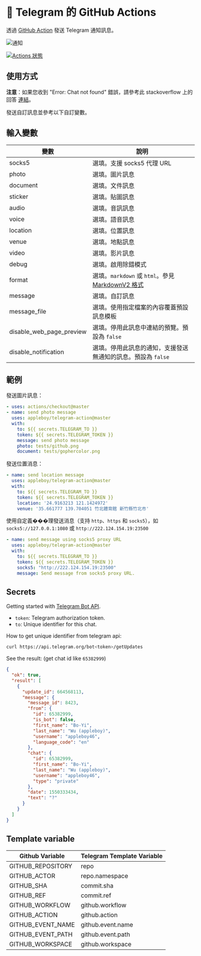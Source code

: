 # 🚀 Telegram 的 GitHub Actions

透過 [GitHub Action](https://github.com/features/actions) 發送 Telegram 通知訊息。

![通知](./images/telegram-notification.png)

[![Actions 狀態](https://github.com/appleboy/telegram-action/workflows/telegram%20message/badge.svg)](https://github.com/appleboy/telegram-action/actions)

## 使用方式

**注意**：如果您收到 "Error: Chat not found" 錯誤，請參考此 stackoverflow 上的回答 [連結](https://stackoverflow.com/a/41291666)。

發送自訂訊息並參考以下自訂變數。

## 輸入變數

| 變數                     | 說明                                                                                                    |
| ------------------------ | ------------------------------------------------------------------------------------------------------- |
| socks5                   | 選填。支援 socks5 代理 URL                                                                              |
| photo                    | 選填。圖片訊息                                                                                          |
| document                 | 選填。文件訊息                                                                                          |
| sticker                  | 選填。貼圖訊息                                                                                          |
| audio                    | 選填。音訊訊息                                                                                          |
| voice                    | 選填。語音訊息                                                                                          |
| location                 | 選填。位置訊息                                                                                          |
| venue                    | 選填。地點訊息                                                                                          |
| video                    | 選填。影片訊息                                                                                          |
| debug                    | 選填。啟用除錯模式                                                                                      |
| format                   | 選填。`markdown` 或 `html`。參見 [MarkdownV2 格式](https://core.telegram.org/bots/api#markdownv2-style) |
| message                  | 選填。自訂訊息                                                                                          |
| message_file             | 選填。使用指定檔案的內容覆蓋預設訊息模板                                                                |
| disable_web_page_preview | 選填。停用此訊息中連結的預覽。預設為 `false`                                                            |
| disable_notification     | 選填。停用此訊息的通知，支援發送無通知的訊息。預設為 `false`                                            |

## 範例

發送圖片訊息：

```yml
- uses: actions/checkout@master
- name: send photo message
  uses: appleboy/telegram-action@master
  with:
    to: ${{ secrets.TELEGRAM_TO }}
    token: ${{ secrets.TELEGRAM_TOKEN }}
    message: send photo message
    photo: tests/github.png
    document: tests/gophercolor.png
```

發送位置消息：

```yml
- name: send location message
  uses: appleboy/telegram-action@master
  with:
    to: ${{ secrets.TELEGRAM_TO }}
    token: ${{ secrets.TELEGRAM_TOKEN }}
    location: '24.9163213 121.1424972'
    venue: '35.661777 139.704051 竹北體育館 新竹縣竹北市'
```

使用自定義���理發送消息（支持 `http`、`https` 和 `socks5`），如 `socks5://127.0.0.1:1080` 或 `http://222.124.154.19:23500`

```yml
- name: send message using socks5 proxy URL
  uses: appleboy/telegram-action@master
  with:
    to: ${{ secrets.TELEGRAM_TO }}
    token: ${{ secrets.TELEGRAM_TOKEN }}
    socks5: "http://222.124.154.19:23500"
    message: Send message from socks5 proxy URL.
```

## Secrets

Getting started with [Telegram Bot API](https://core.telegram.org/bots/api).

* `token`: Telegram authorization token.
* `to`: Unique identifier for this chat.

How to get unique identifier from telegram api:

```bash
curl https://api.telegram.org/bot<token>/getUpdates
```

See the result: (get chat id like `65382999`)

```json
{
  "ok": true,
  "result": [
    {
      "update_id": 664568113,
      "message": {
        "message_id": 8423,
        "from": {
          "id": 65382999,
          "is_bot": false,
          "first_name": "Bo-Yi",
          "last_name": "Wu (appleboy)",
          "username": "appleboy46",
          "language_code": "en"
        },
        "chat": {
          "id": 65382999,
          "first_name": "Bo-Yi",
          "last_name": "Wu (appleboy)",
          "username": "appleboy46",
          "type": "private"
        },
        "date": 1550333434,
        "text": "?"
      }
    }
  ]
}
```

## Template variable

| Github Variable   | Telegram Template Variable |
| ----------------- | -------------------------- |
| GITHUB_REPOSITORY | repo                       |
| GITHUB_ACTOR      | repo.namespace             |
| GITHUB_SHA        | commit.sha                 |
| GITHUB_REF        | commit.ref                 |
| GITHUB_WORKFLOW   | github.workflow            |
| GITHUB_ACTION     | github.action              |
| GITHUB_EVENT_NAME | github.event.name          |
| GITHUB_EVENT_PATH | github.event.path          |
| GITHUB_WORKSPACE  | github.workspace           |
